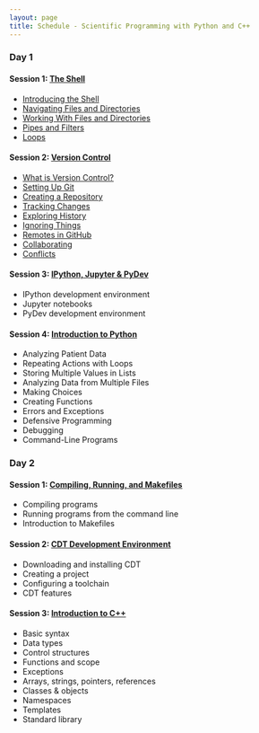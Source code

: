 ```yaml
---
layout: page
title: Schedule - Scientific Programming with Python and C++
---
```


### Day 1

#### Session 1: [The Shell](http://swcarpentry.github.io/shell-novice)

* [Introducing the Shell](http://swcarpentry.github.io/shell-novice/01-intro/)
* [Navigating Files and Directories](http://swcarpentry.github.io/shell-novice/02-filedir/)
* [Working With Files and Directories](http://swcarpentry.github.io/shell-novice/03-create/)
* [Pipes and Filters](http://swcarpentry.github.io/shell-novice/04-pipefilter/)
* [Loops](http://swcarpentry.github.io/shell-novice/05-loop/)

#### Session 2: [Version Control](http://swcarpentry.github.io/git-novice)

* [What is Version Control?](http://swcarpentry.github.io/git-novice/01-basics/)
* [Setting Up Git](http://swcarpentry.github.io/git-novice/02-setup/)
* [Creating a Repository](http://swcarpentry.github.io/git-novice/03-create/)
* [Tracking Changes](http://swcarpentry.github.io/git-novice/04-changes/)
* [Exploring History](http://swcarpentry.github.io/git-novice/05-history/)
* [Ignoring Things](http://swcarpentry.github.io/git-novice/06-ignore/)
* [Remotes in GitHub](http://swcarpentry.github.io/git-novice/07-github/)
* [Collaborating](http://swcarpentry.github.io/git-novice/08-collab/)
* [Conflicts](http://swcarpentry.github.io/git-novice/09-conflict/)

#### Session 3: [IPython, Jupyter & PyDev]()

* IPython development environment
* Jupyter notebooks
* PyDev development environment

#### Session 4: [Introduction to Python]()

* Analyzing Patient Data
* Repeating Actions with Loops
*	Storing Multiple Values in Lists
*	Analyzing Data from Multiple Files
*	Making Choices
*	Creating Functions
*	Errors and Exceptions
*	Defensive Programming
*	Debugging
*	Command-Line Programs

### Day 2

#### Session 1: [Compiling, Running, and Makefiles]()

* Compiling programs
* Running programs from the command line
* Introduction to Makefiles

#### Session 2: [CDT Development Environment]()

* Downloading and installing CDT
* Creating a project
* Configuring a toolchain
* CDT features

#### Session 3: [Introduction to C++]()

* Basic syntax
* Data types
* Control structures
* Functions and scope
* Exceptions
* Arrays, strings, pointers, references
* Classes & objects
* Namespaces
* Templates
* Standard library

